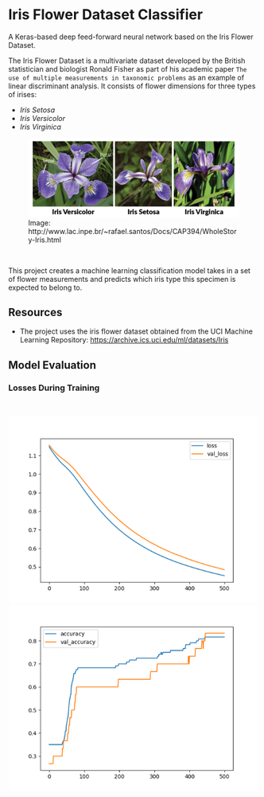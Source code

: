 # Iris Flower Dataset Classifier

A Keras-based deep feed-forward neural network based on the Iris Flower Dataset.

The Iris Flower Dataset is a multivariate dataset developed by the British statistician and biologist Ronald Fisher as part of his academic paper `The use of multiple measurements in taxonomic problems` as an example of linear discriminant analysis. It consists of flower dimensions for three types of irises:

* *Iris Setosa*
* *Iris Versicolor*
* *Iris Virginica*

<figure>
  <img src="images/iris-machinelearning.png" alt="Iris Photos" style="width:650px">
  <figcaption>Image: http://www.lac.inpe.br/~rafael.santos/Docs/CAP394/WholeStory-Iris.html
  </figcaption>
</figure>
<br/>

This project creates a machine learning classification model takes in a set of flower measurements and predicts which iris type this specimen is expected to belong to.

## Resources

* The project uses the iris flower dataset obtained from the UCI Machine Learning Repository:
https://archive.ics.uci.edu/ml/datasets/Iris


## Model Evaluation
### Losses During Training
<br/>
<p align="center">
  <img src="images/loss-val_loss.png" width="500px"/>
  <img src="images/accuracy-val_accuracy.png" width="500px"/>
</p>
